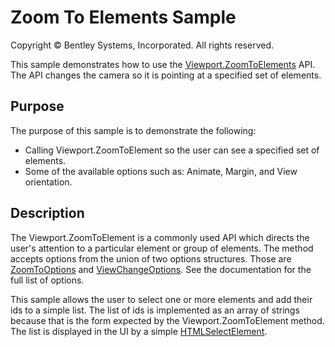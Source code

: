 # Zoom To Elements Sample

Copyright © Bentley Systems, Incorporated. All rights reserved.

This sample demonstrates how to use the [Viewport.ZoomToElements](https://www.imodeljs.org/reference/imodeljs-frontend/views/viewport/zoomtoelements/) API.  The API changes the camera so it is pointing at a specified set of elements.

## Purpose

The purpose of this sample is to demonstrate the following:

- Calling Viewport.ZoomToElement so the user can see a specified set of elements.
- Some of the available options such as: Animate, Margin, and View orientation.

## Description

The Viewport.ZoomToElement is a commonly used API which directs the user's attention to a particular element or group of elements.  The method accepts options from the union of two options structures.  Those are [ZoomToOptions](https://www.imodeljs.org/reference/imodeljs-frontend/views/zoomtooptions/) and [ViewChangeOptions](https://www.imodeljs.org/reference/imodeljs-frontend/views/viewchangeoptions).  See the documentation for the full list of options.

This sample allows the user to select one or more elements and add their ids to a simple list.  The list of ids is implemented as an array of strings because that is the form expected by the Viewport.ZoomToElement method.  The list is displayed in the UI by a simple [HTMLSelectElement](https://developer.mozilla.org/en-US/docs/Web/API/HTMLSelectElement).

